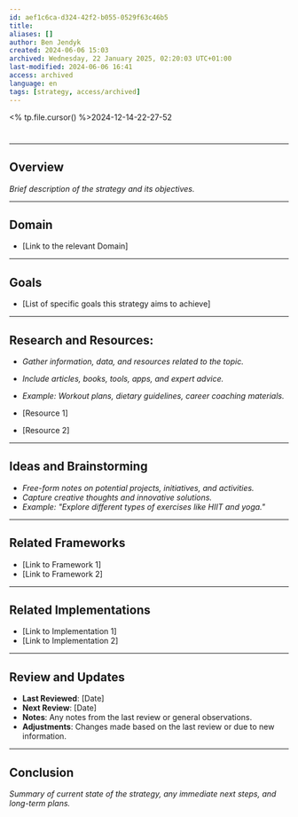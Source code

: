 ```yaml
---
id: aef1c6ca-d324-42f2-b055-0529f63c46b5
title:
aliases: []
author: Ben Jendyk
created: 2024-06-06 15:03
archived: Wednesday, 22 January 2025, 02:20:03 UTC+01:00
last-modified: 2024-06-06 16:41
access: archived
language: en
tags: [strategy, access/archived]
---
```


<% tp.file.cursor() %>2024-12-14-22-27-52

#

--- 

## Overview 

*Brief description of the strategy and its objectives.*

--- 

## Domain

- [Link to the relevant Domain]

--- 

## Goals

- [List of specific goals this strategy aims to achieve]

---

## Research and Resources:

- *Gather information, data, and resources related to the topic.*
- *Include articles, books, tools, apps, and expert advice.*
- *Example: Workout plans, dietary guidelines, career coaching materials.*

- [Resource 1]
- [Resource 2]

--- 


## Ideas and Brainstorming

- *Free-form notes on potential projects, initiatives, and activities.*
- *Capture creative thoughts and innovative solutions.*
- *Example: "Explore different types of exercises like HIIT and yoga."*

--- 

## Related Frameworks 

- [Link to Framework 1]
- [Link to Framework 2]

--- 

## Related Implementations

- [Link to Implementation 1]
- [Link to Implementation 2]

---

## Review and Updates 

- **Last Reviewed**: [Date] 
- **Next Review**: [Date] 
- **Notes**: Any notes from the last review or general observations. 
- **Adjustments**: Changes made based on the last review or due to new information.

--- 

## Conclusion 

*Summary of current state of the strategy, any immediate next steps, and long-term plans.*